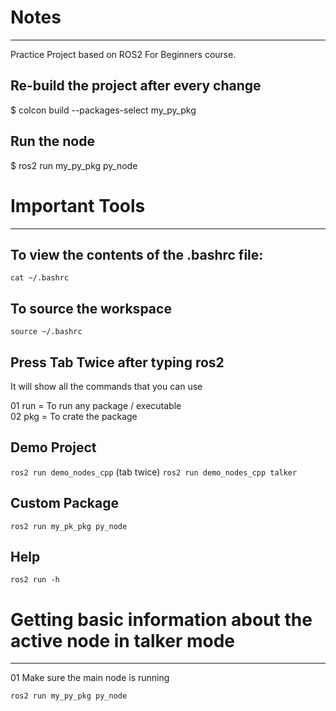 # Notes
-----
Practice Project based on ROS2 For Beginners course.

## Re-build the project after every change
$ colcon build --packages-select my_py_pkg

## Run the node
$ ros2 run my_py_pkg py_node

# Important Tools
-----

## To view the contents of the .bashrc file:
` cat ~/.bashrc `

## To source the workspace
` source ~/.bashrc `

## Press Tab Twice after typing ros2
It will show all the commands that you can use

01 run = To run any package / executable \
02 pkg = To crate the package

## Demo Project
` ros2 run demo_nodes_cpp ` (tab twice)
` ros2 run demo_nodes_cpp talker `


## Custom Package
` ros2 run my_pk_pkg py_node `

## Help
` ros2 run -h `

# Getting basic information about the active node in talker mode
-----

01 Make sure the main node is running

` ros2 run my_py_pkg py_node `

